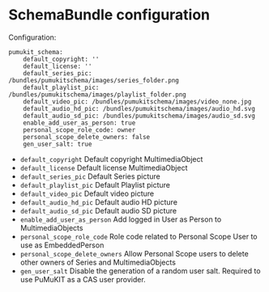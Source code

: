 SchemaBundle configuration
==========================

Configuration:

```
pumukit_schema:
    default_copyright: ''
    default_license: ''
    default_series_pic: /bundles/pumukitschema/images/series_folder.png
    default_playlist_pic: /bundles/pumukitschema/images/playlist_folder.png
    default_video_pic: /bundles/pumukitschema/images/video_none.jpg
    default_audio_hd_pic: /bundles/pumukitschema/images/audio_hd.svg
    default_audio_sd_pic: /bundles/pumukitschema/images/audio_sd.svg
    enable_add_user_as_person: true
    personal_scope_role_code: owner
    personal_scope_delete_owners: false
    gen_user_salt: true
```

* `default_copyright` Default copyright MultimediaObject
* `default_license` Default license MultimediaObject
* `default_series_pic` Default Series picture
* `default_playlist_pic` Default Playlist picture
* `default_video_pic` Default video picture
* `default_audio_hd_pic` Default audio HD picture 
* `default_audio_sd_pic` Default audio SD picture
* `enable_add_user_as_person` Add logged in User as Person to MultimediaObjects
* `personal_scope_role_code` Role code related to Personal Scope User to use as EmbeddedPerson
* `personal_scope_delete_owners` Allow Personal Scope users to delete other owners of Series and MultimediaObjects
* `gen_user_salt` Disable the generation of a random user salt. Required to use PuMuKIT as a CAS user provider. 

